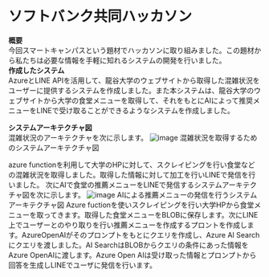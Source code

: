 # ソフトバンク共同ハッカソン 
**概要**     
今回スマートキャンパスという題材でハッカソンに取り組みました。この題材から私たちは必要な情報を手軽に知れるシステムの開発を行いました。  
**作成したシステム**    
AzureとLINE APIを活用して、龍谷大学のウェブサイトから取得した混雑状況をユーザーに提供するシステムを作成しました。また本システムは、龍谷大学のウェブサイトから大学の食堂メニューを取得して、それをもとにAIによって推奨メニューをLINEで受け取ることができるようなシステムを作成しました。

**システムアーキテクチャ図**  
混雑状況のアーキテクチャを次に示します。
![image](https://github.com/user-attachments/assets/7b772805-cb69-404f-a52b-d3aee875e2cd)
混雑状況を取得するためのシステムアーキテクチャ図    

azure functionを利用して大学のHPに対して、スクレイピングを行い食堂などの混雑状況を取得しました。取得した情報に対して加工を行いLINEで発信を行いました。
次にAIで食堂の推薦メニューをLINEで発信するシステムアーキテクチャ図を次に示します。
![image](https://github.com/user-attachments/assets/1f63a376-e308-4a81-b54c-61c5b714f183)
AIによる推薦メニューの発信を行うシステムアーキテクチャ図
Azure fuctionを使いスクレイピングを行い大学HPから食堂メニューを取ってきます。取得した食堂メニューをBLOBに保存します。次にLINE上でユーザーとのやり取りを行い推薦メニューを作成するプロントを作成します。AzureOpenAIがそのプロンプトをもとにクエリを作成し、Azure AI Searchにクエリを渡しました。AI SearchはBLOBからクエリの条件にあった情報をAzure OpenAIに渡します。Azure Open AIは受け取った情報とプロンプトから回答を生成しLINEでユーザに発信を行います。
